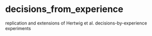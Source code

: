 decisions_from_experience
=======================

replication and extensions of Hertwig et al. decisions-by-experience experiments
